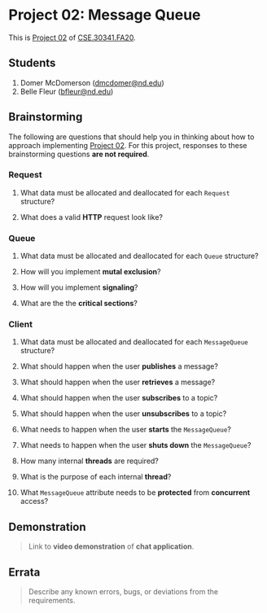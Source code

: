 # Project 02: Message Queue

This is [Project 02] of [CSE.30341.FA20].

## Students

1. Domer McDomerson (dmcdomer@nd.edu)
2. Belle Fleur (bfleur@nd.edu)

## Brainstorming

The following are questions that should help you in thinking about how to
approach implementing [Project 02].  For this project, responses to these
brainstorming questions **are not required**.

### Request

1. What data must be allocated and deallocated for each `Request` structure?

2. What does a valid **HTTP** request look like?

### Queue

1. What data must be allocated and deallocated for each `Queue` structure?

2. How will you implement **mutal exclusion**?

3. How will you implement **signaling**?

3. What are the the **critical sections**?

### Client

1. What data must be allocated and deallocated for each `MessageQueue`
   structure?

2. What should happen when the user **publishes** a message?

3. What should happen when the user **retrieves** a message?

4. What should happen when the user **subscribes** to a topic?

5. What should happen when the user **unsubscribes** to a topic?

6. What needs to happen when the user **starts** the `MessageQueue`?

7. What needs to happen when the user **shuts down** the `MessageQueue`?

8. How many internal **threads** are required?

9. What is the purpose of each internal **thread**?

10. What `MessageQueue` attribute needs to be **protected** from **concurrent**
    access?

## Demonstration

> Link to **video demonstration** of **chat application**.

## Errata

> Describe any known errors, bugs, or deviations from the requirements.

[Project 02]:       https://www3.nd.edu/~pbui/teaching/cse.30341.fa20/project02.html
[CSE.30341.FA20]:   https://www3.nd.edu/~pbui/teaching/cse.30341.fa20/
